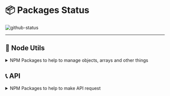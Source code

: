 #  :package: Packages Status

![github-status](https://user-images.githubusercontent.com/39351850/94375002-cf941a80-00e6-11eb-8b3a-4886c3cead6d.png)

---

##  :wrench: Node Utils

<details>
 <summary>NPM Packages to help to manage objects, arrays and other things</summary>
  
  ### :x: Press-F
  ![NPM Version](https://img.shields.io/npm/v/press-f.svg)
  ![NPM downloads](https://img.shields.io/npm/dm/press-f.svg)
  ![NPM bundle size](https://img.shields.io/bundlephobia/min/press-f)
  ![Tests Status](https://github.com/gastonpereyra/press-f/workflows/Build%20Status/badge.svg)
  [![Coverage Status](https://img.shields.io/coveralls/github/gastonpereyra/press-f/master.svg)](https://coveralls.io/r/gastonpereyra/press-f?branch=master)
  ![Last Version Status](https://github.com/gastonpereyra/packages-status/workflows/Press-F-Status/badge.svg)

  - **Description**: When an Error happens, press "f" to pay respect.
  - **Real Description**: It's an Error Wrapper to add a custom Error Name.
  - [**NPM Link**](https://www.npmjs.com/package/press-f)
  - [**Repository Link**](https://github.com/gastonpereyra/press-f)

  ### :hocho: Objects-Normalizer
  ![NPM Version](https://img.shields.io/npm/v/objects-normalizer.svg)
  ![NPM downloads](https://img.shields.io/npm/dm/objects-normalizer.svg)
  ![NPM bundle size](https://img.shields.io/bundlephobia/min/objects-normalizer)
  ![Tests Status](https://github.com/gastonpereyra/objects-normalizer/workflows/Build%20Status/badge.svg)
  [![Coverage Status](https://img.shields.io/coveralls/github/gastonpereyra/objects-normalizer/master.svg)](https://coveralls.io/r/gastonpereyra/objects-normalizer?branch=master)
  ![Last Version Status](https://github.com/gastonpereyra/packages-status/workflows/Objects-Normalizer-Status/badge.svg)

  - **Description**: Normalizes object keys, to have all the same keys by keeping or removing fields
  - **Installation**: `npm i objects-normalizer`
  - [**NPM Link**](https://www.npmjs.com/package/objects-normalizer)
  - [**Repository Link**](https://github.com/gastonpereyra/objects-normalizer)

  ### :triangular_ruler: Are-Objects-Equals
  ![NPM Version](https://img.shields.io/npm/v/are-objects-equals.svg)
  ![NPM downloads](https://img.shields.io/npm/dm/are-objects-equals.svg)
  ![NPM bundle size](https://img.shields.io/bundlephobia/min/are-objects-equals)
  ![Tests Status](https://github.com/gastonpereyra/are-objects-equals/workflows/Build%20Status/badge.svg)
  [![Coverage Status](https://img.shields.io/coveralls/github/gastonpereyra/are-objects-equals/master.svg)](https://coveralls.io/r/gastonpereyra/are-objects-equals?branch=master)
  ![Last Version Status](https://github.com/gastonpereyra/packages-status/workflows/Are-Objects-Equals-Status/badge.svg)

  - **Description**: A tool to compare objects easier, and normalize if necessary
  - **Installation**: `npm i are-objects-equals`
  - [**NPM Link**](https://www.npmjs.com/package/are-objects-equals)
  - [**Repository Link**](https://github.com/gastonpereyra/are-objects-equals)

  ### :spades: Get-Unique-Objects
  ![NPM Version](https://img.shields.io/npm/v/get-unique-objects.svg)
  ![NPM downloads](https://img.shields.io/npm/dm/get-unique-objects.svg)
  ![NPM bundle size](https://img.shields.io/bundlephobia/min/get-unique-objects)
  ![Tests Status](https://github.com/gastonpereyra/get-unique-objects/workflows/Build%20Status/badge.svg)
  [![Coverage Status](https://img.shields.io/coveralls/github/gastonpereyra/get-unique-objects/master.svg)](https://coveralls.io/r/gastonpereyra/get-unique-objects?branch=master)
  ![Last Version Status](https://github.com/gastonpereyra/packages-status/workflows/Get-Unique-Objects-Status/badge.svg)

  - **Description**: Get unique objects from array of objects (can be normalize before compare them)
  - **Installation**: `npm i get-unique-objects`
  - [**NPM Link**](https://www.npmjs.com/package/get-unique-objects)
  - [**Repository Link**](https://github.com/gastonpereyra/get-unique-objects)
  
</details>

## :telephone_receiver: API 

<details>
 <summary>NPM Packages to help to make API request</summary>
  
  ### :cloud: Weather-arg
  
  - **Description**: 
  - **Installation**: `npm i NAME`
  - [**NPM Link**](https://www.npmjs.com/package/NAME)
  - [**Repository Link**](https://github.com/gastonpereyra/NAME)
  
</details>
